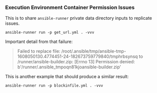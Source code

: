 ### Execution Environment Container Permission Issues

This is to share `ansible-runner` private data directory inputs to replicate
issues.

```
ansible-runner run -p get_url.yml . -vvv
```

Important detail from that failure:

> Failed to replace file: /root/.ansible/tmp/ansible-tmp-1608050130.4774451-24-182673759779840/tmphrbsynsq to
> /runner/ansible-builder.zip: [Errno 13] Permission denied: b'/runner/.ansible_tmpoqn81kjoansible-builder.zip'

This is another example that should produce a similar result:

```
ansible-runner run -p blockinfile.yml . -vvv
```
